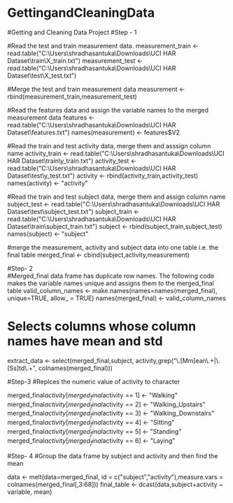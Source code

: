 # GettingandCleaningData
#Getting and Cleaning Data Project
#Step - 1 

#Read the test and train measurement data.
measurement_train <- read.table("C:\\Users\\shradhasantuka\\Downloads\\UCI HAR Dataset\\train\\X_train.txt")
measurement_test <- read.table("C:\\Users\\shradhasantuka\\Downloads\\UCI HAR Dataset\\test\\X_test.txt")

#Merge the test and train measurement data
measurement <- rbind(measurement_train,measurement_test)

#Read the features data and assign the variable names to the merged measurement data
features <- read.table("C:\\Users\\shradhasantuka\\Downloads\\UCI HAR Dataset\\features.txt")
names(measurement) <- features$V2

#Read the train and test activity data, merge them and asssign column name
activity_train <- read.table("C:\\Users\\shradhasantuka\\Downloads\\UCI HAR Dataset\\train\\y_train.txt")
activity_test <- read.table("C:\\Users\\shradhasantuka\\Downloads\\UCI HAR Dataset\\test\\y_test.txt")
activity <- rbind(activity_train,activity_test)
names(activity) <- "activity"

#Read the train and test subject data, merge them and assign column name
subject_test <- read.table("C:\\Users\\shradhasantuka\\Downloads\\UCI HAR Dataset\\test\\subject_test.txt")
subject_train <- read.table("C:\\Users\\shradhasantuka\\Downloads\\UCI HAR Dataset\\train\\subject_train.txt")
subject <- rbind(subject_train,subject_test)
names(subject) <- "subject"

#merge the measurement, activity and subject data into one table i.e. the final table
merged_final <- cbind(subject,activity,measurement)

#Step- 2  
#Merged_final data frame has duplicate row names. The following code makes the variable names unique and assigns them to the merged_final table
valid_column_names <- make.names(names=names(merged_final), unique=TRUE, allow_ = TRUE)
names(merged_final) <- valid_column_names

# Selects columns whose column names have mean and std
extract_data <- select(merged_final,subject, activity,grep("\\.[Mm]ean\\.+|\\.[Ss]td\\.+", colnames(merged_final)))

#Step-3
#Replces the numeric value of activity to character

merged_final$activity[merged_final$activity == 1] <- "Walking"
merged_final$activity[merged_final$activity == 2] <- "Walking_Upstairs"
merged_final$activity[merged_final$activity == 3] <- "Walking_Downstairs"
merged_final$activity[merged_final$activity == 4] <- "Sitting"
merged_final$activity[merged_final$activity == 5] <- "Standing"
merged_final$activity[merged_final$activity == 6] <- "Laying"

#Step- 4
#Group the data frame by subject and activity and then find the mean

data <- melt(data=merged_final, id = c("subject","activity"),measure.vars = colnames(merged_final[,3:68]))
final_table <- dcast(data,subject+activity ~ variable, mean)

